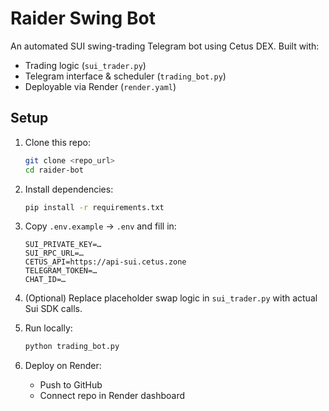 # Raider Swing Bot

An automated SUI swing-trading Telegram bot using Cetus DEX. Built with:

- Trading logic (`sui_trader.py`)
- Telegram interface & scheduler (`trading_bot.py`)
- Deployable via Render (`render.yaml`)

## Setup

1. Clone this repo:
   ```bash
   git clone <repo_url>
   cd raider-bot
   ```

2. Install dependencies:
   ```bash
   pip install -r requirements.txt
   ```

3. Copy `.env.example` → `.env` and fill in:
   ```
   SUI_PRIVATE_KEY=…
   SUI_RPC_URL=…
   CETUS_API=https://api-sui.cetus.zone
   TELEGRAM_TOKEN=…
   CHAT_ID=…
   ```

4. (Optional) Replace placeholder swap logic in `sui_trader.py` with actual Sui SDK calls.

5. Run locally:
   ```bash
   python trading_bot.py
   ```

6. Deploy on Render:
   - Push to GitHub
   - Connect repo in Render dashboard
